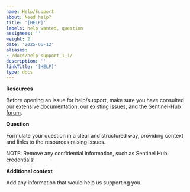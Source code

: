 ```yaml
---
name: Help/Support
about: Need help?
title: '[HELP]'
labels: help wanted, question
assignees: ''
weight: 2
date: '2025-06-12'
aliases:
- /docs/help-support_1_1/
description: ''
linkTitle: '[HELP]'
type: docs
---
```


**Resources**

Before opening an issue for help/support, make sure you have consulted our extensive [documentation](https://eo-learn.readthedocs.io/en/latest/), our [existing issues](https://github.com/sentinel-hub/eo-learn/issues), and the Sentinel-Hub [forum](https://forum.sentinel-hub.com/).

**Question**

Formulate your question in a clear and structured way, providing context and links to the resources raising issues.

NOTE: Remove any confidential information, such as Sentinel Hub credentials!

**Additional context**

Add any information that would help us supporting you.
